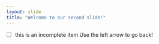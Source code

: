 ```yaml
---
layout: slide
title: "Welcome to our second slide!"
---
```

- [ ] this is an incomplete item
Use the left arrow to go back!
